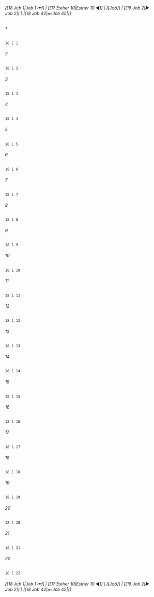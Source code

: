 
###### [[18 Job 1|Job 1 ⏮]] | [[17 Esther 10|Esther 10 ◀]] | [[Job]] | [[18 Job 2|▶ Job 2]] | [[18 Job 42|⏭ Job 42|]]

###### 1
``` verse
18 1 1 
```
###### 2
``` verse
18 1 2 
```
###### 3
``` verse
18 1 3 
```
###### 4
``` verse
18 1 4 
```
###### 5
``` verse
18 1 5 
```
###### 6
``` verse
18 1 6 
```
###### 7
``` verse
18 1 7 
```
###### 8
``` verse
18 1 8 
```
###### 9
``` verse
18 1 9 
```
###### 10
``` verse
18 1 10 
```
###### 11
``` verse
18 1 11 
```
###### 12
``` verse
18 1 12 
```
###### 13
``` verse
18 1 13 
```
###### 14
``` verse
18 1 14 
```
###### 15
``` verse
18 1 15 
```
###### 16
``` verse
18 1 16 
```
###### 17
``` verse
18 1 17 
```
###### 18
``` verse
18 1 18 
```
###### 19
``` verse
18 1 19 
```
###### 20
``` verse
18 1 20 
```
###### 21
``` verse
18 1 21 
```
###### 22
``` verse
18 1 22 
```

###### [[18 Job 1|Job 1 ⏮]] | [[17 Esther 10|Esther 10 ◀]] | [[Job]] | [[18 Job 2|▶ Job 2]] | [[18 Job 42|⏭ Job 42|]]

